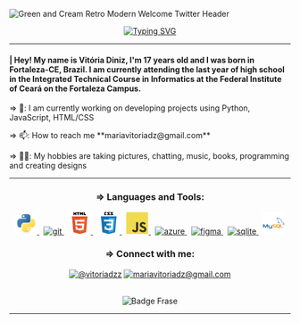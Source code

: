 ![Green and Cream Retro Modern Welcome Twitter Header](https://github.com/vitoriadz/vitoriadz/assets/96701270/cee28e49-a3ad-4f87-a1df-1496cf762ba2)

<p align="center">
<a href="https://git.io/typing-svg"><img src="https://readme-typing-svg.demolab.com?font=Fira+Code&size=26&pause=1000&color=DD4767&background=2222BB00&center=verdadeiro&vCenter=verdadeiro&multiline=true&repeat=verdadeiro&width=300&lines=How+are+you%3F+%E2%9D%A4" alt="Typing SVG" /></a> </p>

---
#### | Hey! My name is Vitória Diniz, I'm 17 years old and I was born in Fortaleza-CE, Brazil. I am currently attending the last year of high school in the Integrated Technical Course in Informatics at the Federal Institute of Ceará on the Fortaleza Campus.

<p> ⇒ 🔭: I am currently working on developing projects using Python, JavaScript, HTML/CSS
<p> ⇒ 📫: How to reach me **mariavitoriadz@gmail.com**
<p> ⇒ 👨‍💻: My hobbies are taking pictures, chatting, music, books, programming and creating designs
  
---
  
<div align="center">
<h3 align="center"> ⇒ Languages and Tools: </h3>
<a align="center" href="https://www.python.org" target="_blank" rel="noreferrer"> <img src="https://raw.githubusercontent.com/devicons/devicon/master/icons/python/python-original.svg" alt="python" width="40" height="40"> </a> &nbsp;
<a align="center" href="https://git-scm.com/" target="_blank" rel="noreferrer"> <img src="https://www.vectorlogo.zone/logos/git-scm/git-scm-icon.svg" alt="git" width="40" height="40"> </a> &nbsp;
<a align="center" href="https://www.w3.org/html/" target="_blank" rel="noreferrer"> <img src="https://raw.githubusercontent.com/devicons/devicon/master/icons/html5/html5-original-wordmark.svg" alt="html5" width="40" height="40"> </a> &nbsp;
<a align="center" href="https://www.w3schools.com/css/" target="_blank" rel="noreferrer"> <img src="https://raw.githubusercontent.com/devicons/devicon/master/icons/css3/css3-original-wordmark.svg" alt="css3" width="40" height="40"> </a> &nbsp;
<a align="center" href="https://developer.mozilla.org/en-US/docs/Web/JavaScript" target="_blank" rel="noreferrer"> <img src="https://raw.githubusercontent.com/devicons/devicon/master/icons/javascript/javascript-original.svg" alt="javascript" width="40" height="40"> </a> &nbsp;
<a align="center" href="https://azure.microsoft.com/en-in/" target="_blank" rel="noreferrer"> <img src="https://www.vectorlogo.zone/logos/microsoft_azure/microsoft_azure-icon.svg" alt="azure" width="40" height="40"> </a> &nbsp;
<a href="https://www.figma.com/" target="_blank" rel="noreferrer"> <img src="https://www.vectorlogo.zone/logos/figma/figma-icon.svg" alt="figma" width="40" height="40"/> </a> &nbsp;
<a href="https://www.sqlite.org/" target="_blank" rel="noreferrer"> <img src="https://www.vectorlogo.zone/logos/sqlite/sqlite-icon.svg" alt="sqlite" width="40" height="40"/> </a> &nbsp;
<a href="https://developer.mozilla.org/en-US/docs/Web/JavaScript" target="_blank" rel="noreferrer"> <img src="https://raw.githubusercontent.com/devicons/devicon/master/icons/mysql/mysql-original-wordmark.svg" alt="mysql" width="40" height="40"/> </a>
</div> 

<div align="center">
<h3 align="center"> ⇒ Connect with me: </h3>
<a href="https://instagram.com/@vitoriadzz" target="blank"><img align="center" src="https://raw.githubusercontent.com/rahuldkjain/github-profile-readme-generator/master/src/images/icons/Social/instagram.svg" alt="@vitoriadzz" height="30" width="40" /></a>
<a align="center" href="mailto:mariavitoriadz@gmail.com" target="_blank"> <img align="center" src="https://img.shields.io/badge/Gmail-D14836?style=for-the-badge&logo=gmail&logoColor=white" alt="mariavitoriadz@gmail.com"> </a> <br> <br>

![Badge Frase](http://img.shields.io/static/v1?label=status&message=in%20the%20afternoons%20that%20never%20end&color=DD4767&style=for-the-badge)
</div>

---
